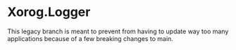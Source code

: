 # Xorog.Logger

This legacy branch is meant to prevent from having to update way too many applications because of a few breaking changes to main.
